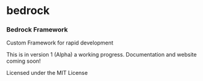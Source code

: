 # bedrock

### Bedrock Framework 

Custom Framework for rapid development

This is in version 1 (Alpha) a working progress.
Documentation and website coming soon!

Licensed under the MIT License

